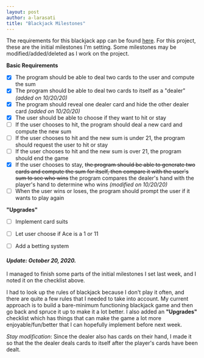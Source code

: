 ```yaml
---
layout: post
author: a-larasati
title: "Blackjack Milestones"
---
```


The requirements for this blackjack app can be found [here](https://ils.unc.edu/courses/2017_spring/inls560_001/a/4.html). For this project, these are the initial milestones I'm setting. Some milestones may be modified/added/deleted as I work on the project.

**Basic Requirements**
- [x]  The program should be able to deal two cards to the user and compute the sum
- [x]  The program should be able to deal two cards to itself as a "dealer" *(added on 10/20/20)*
  - [x]  The program should reveal one dealer card and hide the other dealer card *(added on 10/20/20)*
- [x]  The user should be able to choose if they want to hit or stay  
- [ ]  If the user chooses to hit, the program should deal a new card and compute the new sum
  - [ ]  If the user chooses to hit and the new sum is under 21, the program should request the user to hit or stay
  - [ ]  If the user chooses to hit and the new sum is over 21, the program should end the game
- [x]  If the user chooses to stay, ~~the program should be able to generate two cards and compute the sum for itself, then compare it with the user's sum to see who wins~~ the program compares the dealer's hand with the player's hand to determine who wins *(modified on 10/20/20)*
- [ ]  When the user wins or loses, the program should prompt the user if it wants to play again

**"Upgrades"**
- [ ]   Implement card suits
- [ ]   Let user choose if Ace is a 1 or 11
- [ ]   Add a betting system


#### *Update: October 20, 2020.*
I managed to finish some parts of the initial milestones I set last week, and I noted it on the checklist above. 

I had to look up the rules of blackjack because I don't play it often, and there are quite a few rules that I needed to take into account. My current approach is to build a bare-minimum functioning blackjack game and then go back and spruce it up to make it a lot better. I also added an **"Upgrades"** checklist which has things that can make the game a lot more enjoyable/fun/better that I can hopefully implement before next week.

*Stay modification*: Since the dealer also has cards on their hand, I made it so that the the dealer deals cards to itself after the player's cards have been dealt.
